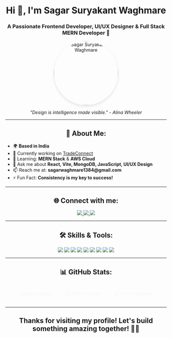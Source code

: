 <h1 align="center">Hi 👋, I'm <strong>Sagar Suryakant Waghmare</strong></h1>
<h3 align="center">A Passionate Frontend Developer, UI/UX Designer & Full Stack MERN Developer 🚀</h3>

<p align="center">
  <img src="https://user-images.githubusercontent.com/your-profile-image" alt="Sagar Suryakant Waghmare" width="200" style="border-radius: 50%; box-shadow: 0 4px 8px rgba(0, 0, 0, 0.1);"/>
</p>

<p align="center">
  <em>"Design is intelligence made visible." - Alina Wheeler</em>
</p>

---

<h2 align="center">🚀 About Me:</h2>

<ul>
  <li>🌍 <strong>Based in India</strong></li>
  <li>🔭 Currently working on <a href="#">TradeConnect</a></li>
  <li>🌱 Learning: <strong>MERN Stack</strong> & <strong>AWS Cloud</strong></li>
  <li>💬 Ask me about <strong>React, Vite, MongoDB, JavaScript, UI/UX Design</strong></li>
  <li>📫 Reach me at: <strong>sagarwaghmare1384@gmail.com</strong></li>
  <li>⚡ Fun Fact: <strong>Consistency is my key to success!</strong></li>
</ul>

---

<h2 align="center">🌐 Connect with me:</h2>

<p align="center">
  <a href="https://www.linkedin.com/in/sagar-waghmare/" target="_blank">
    <img src="https://img.shields.io/badge/-LinkedIn-blue?style=for-the-badge&logo=linkedin&logoColor=white" />
  </a>
  <a href="https://www.hackerrank.com/sagar_waghmare" target="_blank">
    <img src="https://img.shields.io/badge/-HackerRank-2EC866?style=for-the-badge&logo=hackerrank&logoColor=white" />
  </a>
  <a href="https://leetcode.com/sagar_waghmare/" target="_blank">
    <img src="https://img.shields.io/badge/-LeetCode-FFA116?style=for-the-badge&logo=leetcode&logoColor=white" />
  </a>
</p>

---

<h2 align="center">🛠️ Skills & Tools:</h2>

<p align="center">
  <img src="https://img.shields.io/badge/-HTML5-E34F26?style=for-the-badge&logo=html5&logoColor=white" />
  <img src="https://img.shields.io/badge/-CSS3-1572B6?style=for-the-badge&logo=css3&logoColor=white" />
  <img src="https://img.shields.io/badge/-JavaScript-F7DF1E?style=for-the-badge&logo=javascript&logoColor=black" />
  <img src="https://img.shields.io/badge/-React-61DAFB?style=for-the-badge&logo=react&logoColor=black" />
  <img src="https://img.shields.io/badge/-Node.js-339933?style=for-the-badge&logo=node.js&logoColor=white" />
  <img src="https://img.shields.io/badge/-MongoDB-47A248?style=for-the-badge&logo=mongodb&logoColor=white" />
  <img src="https://img.shields.io/badge/-AWS-232F3E?style=for-the-badge&logo=amazon-aws" />
  <img src="https://img.shields.io/badge/-TailwindCSS-38B2AC?style=for-the-badge&logo=tailwind-css&logoColor=white" />
  <img src="https://img.shields.io/badge/-Java-007396?style=for-the-badge&logo=java&logoColor=white" />
</p>

---

<h2 align="center">📊 GitHub Stats:</h2>

<p align="center">
  <img src="https://github-readme-stats.vercel.app/api?username=SagarWaghmare&show_icons=true&theme=radical" alt="GitHub Stats" style="margin: 20px; animation: fadeIn 1.5s ease-in-out;" />
  <img src="https://github-readme-streak-stats.herokuapp.com/?user=SagarWaghmare&theme=radical" alt="GitHub Streak" style="margin: 20px; animation: fadeIn 1.5s ease-in-out;" />
  <img src="https://github-readme-stats.vercel.app/api/top-langs/?username=SagarWaghmare&layout=compact&theme=radical" alt="Top Languages" style="margin: 20px; animation: fadeIn 1.5s ease-in-out;" />
</p>

---

<style>
  @keyframes fadeIn {
    0% { opacity: 0; }
    100% { opacity: 1; }
  }
</style>

<h2 align="center">Thanks for visiting my profile! Let's build something amazing together! 👨‍💻</h2>
